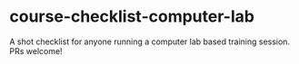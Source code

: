 # course-checklist-computer-lab
A shot checklist for anyone running a computer lab based training session. PRs welcome!
